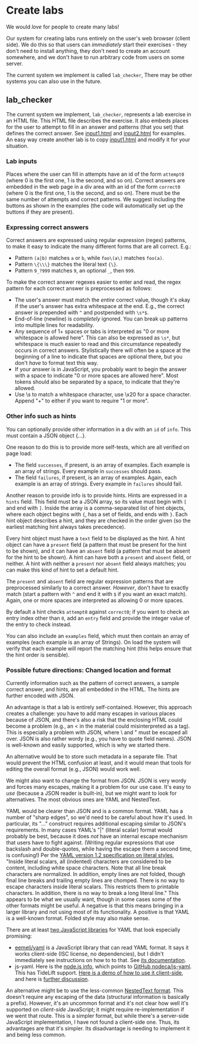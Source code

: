 # Create labs

We would *love* for people to create many labs!

Our system for creating labs runs entirely on the user's web browser
(client side). We do this so that users can *immediately* start
their exercises - they don't need to install anything, they don't need
to create an account somewhere, and we don't have to run arbitrary code
from users on some server.

The current system we implement is called `lab_checker`,
There may be other systems you can also use in the future.

## lab_checker

The current system we implement, `lab_checker`,
represents a lab exercise in an HTML file.
This HTML file describes the exercise.
It also embeds places for the user to attempt to fill in an answer
and patterns (that you set) that defines the
correct answer. See [input1.html](input1.html) and [input2.html](input2.html)
for examples.
An easy way create another lab is to copy
[input1.html](input1.html) and modify it for your situation.

### Lab inputs

Places where the user can fill in attempts have an id
of the form `attempt0` (where 0 is the first one, 1 is the second, and so on).
Correct answers are embedded in the web page in a div area with
an id of the form `correct0` (where 0 is the first one, 1 is the second,
and so on). There must be the same number of attempts and correct patterns.
We suggest including the buttons as shown in the examples
(the code will automatically set up the buttons if they are present).

### Expressing correct answers

Correct answers are expressed using regular expression (regex) patterns,
to make it easy to
indicate the many different forms that are all correct. E.g.:

* Pattern `(a|b)` matches `a` or `b`, while `foo\(a\)` matches `foo(a)`.
* Pattern `\{\\\}` matches the literal text `{\}`.
* Pattern `9_?999` matches `9`, an optional `_`, then `999`.

To make the correct answer regexes easier to enter and
read, the regex pattern for each correct answer is preprocessed as follows:

* The user's answer must match the *entire* correct value, though it's
  okay if the user's answer has extra whitespace at the end.
  E.g., the correct answer is prepended with `^` and postpended with `\s*$`.
* End-of-line (newline) is *completely* ignored. You can break up patterns
  into multiple lines for readability.
* Any sequence of 1+ spaces or tabs
  is interpreted as "0 or more whitespace is allowed here".
  This can also be expressed as `\s*`, but whitespace is much easier to read
  and this circumstance repeatedly occurs in correct answers.
  Stylistically there will often be a space at the beginning of
  a line to indicate that spaces are optional there, but you don't
  *have* to format text this way.
* If your answer is in JavaScript, you probably want to begin the answer
  with a space to indicate "0 or more spaces are allowed here".
  Most tokens should also be separated by a space, to indicate that they're
  allowed.
* Use \s to match a whitespace character, use \x20 for a space character.
  Append "+" to either if you want to require "1 or more".

### Other info such as hints

You can optionally provide other information in a div with an `id` of `info`.
This must contain a JSON object {...}.

One reason to do this is to provide more self-tests, which are
all verified on page load:

* The field `successes`, if present, is an array of examples.
  Each example is an array of strings.
  Every example in `successes` should pass.
* The field `failures`, if present, is an array of examples.
  Again, each example is an array of strings.
  Every example in `failures` should fail.

Another reason to provide info is to provide hints.
Hints are expressed in a `hints` field.
This field must be a JSON array, so its value
must begin with `[` and end with `]`.
Inside the array is a comma-separated list of hint objects, where
each object begins with `{`, has a set of fields, and ends with `}`.
Each hint object describes a hint, and they are checked in the order given
(so the earliest matching hint always takes precedence).

Every hint object must have a `text` field to be displayed as the hint.
A hint object can have a `present` field (a pattern that must be present
for the hint to be shown), and it can have an
`absent` field (a pattern that must be absent for the hint to be shown).
A hint can have both a `present` and `absent` field, or neither.
A hint with neither a `present` nor `absent` field always matches;
you can make this kind of hint to set a default hint.

The `present` and `absent` field are regular expression patterns that
are preprocessed similarly to a correct answer.
*However*,
don't have to exactly match (start a pattern with `^` and end it with
`$` if you want an exact match). Again, one or more spaces are interpreted
as allowing 0 or more spaces.

By default a hint checks `attempt0` against `correct0`; if you want
to check an entry index other than `0`, add an `entry` field and provide
the integer value of the entry to check instead.

You can also include an `examples` field, which must then contain
an array of examples (each example is an array of Strings).
On load the system will verify that each example will report the
matching hint (this helps ensure that the hint order is sensible).

### Possible future directions: Changed location and format

Currently information such as the pattern of correct answers,
a sample correct answer, and hints, are all embedded in the HTML.
The hints are further encoded with JSON.

An advantage is that a lab is entirely self-contained.
However, this approach creates a challenge: you have to add many
escapes in various places because of JSON, and there's also a risk
that the enclosing HTML could become a problem
(e.g., an &lt; in the material could misinterpreted as a tag).
This is especially a problem with JSON, where \ and " must be escaped
all over. JSON is also rather wordy (e.g., you have to quote field names).
JSON is well-known and easily supported, which is why we started there.

An alternative would be to store such metadata in a separate file.
That would prevent the HTML confusion at least, and it would mean
that tools for editing the overall format (e.g., JSON) would work well.

We might also want to change the format from JSON.
JSON is very wordy and forces many escapes, making it a problem for
our use case. It's easy to *use* (because a JSON reader is built-in),
but we might want to look for alternatives.
The most obvious ones are YAML and NestedText.

YAML would be clearer than JSON and is a common format.
YAML has a number of "sharp edges", so we'd need to be careful about
how it's used. In particular, its "..." construct requires additional
escaping similar to JSON's requirements.
In many cases YAML's "|" (literal scalar) format would probably be best,
because it does *not* have an internal escape mechanism that users
have to fight against.
(Writing regular expressions that use backslash and double-quotes, while
having the escape them a second time, is confusing!)
Per the [YAML version 1.2 specification on literal styles](https://yaml.org/spec/1.2.2/#literal-style),
"Inside literal scalars, all (indented) characters are considered
to be content, including white space characters. Note that all line
break characters are normalized. In addition, empty lines are not
folded, though final line breaks and trailing empty lines are
chomped.
There is no way to escape characters inside literal scalars. This
restricts them to printable characters. In addition, there is no
way to break a long literal line."
This appears to be what we usually want, though in some cases
some of the other formats might be useful.
A negative is that this means bringing in a larger library
and not using most of its functionality.
A positive is that YAML is a well-known format.
Folded style may also make sense.

There are at least [two JavaScript libraries](https://socket.dev/npm/category/server/file-formats/yaml-parser) for YAML that look especially promising:

* [eemeli/yaml](https://github.com/eemeli/yaml) is a JavaScript library
  that can read YAML format. It says it works client-side
  (ISC license, no dependencies), but I didn't immediately see
  instructions on how to to that.
  See [its documentation](https://eemeli.org/yaml/#yaml).
* js-yaml.
  Here is the [node.js info](https://www.npmjs.com/package/js-yaml?activeTab=code), which points to
  [GitHub nodeca/js-yaml](https://github.com/nodeca/js-yaml).
  This has TideLift support.
  [Here is a demo of how to use it client-side](https://stackoverflow.com/questions/13785364/reading-from-yaml-file-in-javascript),
  and here is [further discussion](https://stackoverflow.com/questions/9043765/how-to-parse-yaml-in-the-browser).

An alternative might be to use the less-common
[NestedText format](https://nestedtext.org/en/stable/).
This doesn't require
any escaping of the data (structural information is basically a prefix).
However, it's an uncommon format and
it's not clear how well it's supported on *client-side* JavaScript;
it might require re-implementation if we went that route.
This is a simpler format, but while there's a server-side JavaScript
implementation, I have not found a client-side one.
Thus, its advantages are that it's simpler.
Its disadvantage is needing to implement it and
being less common.
